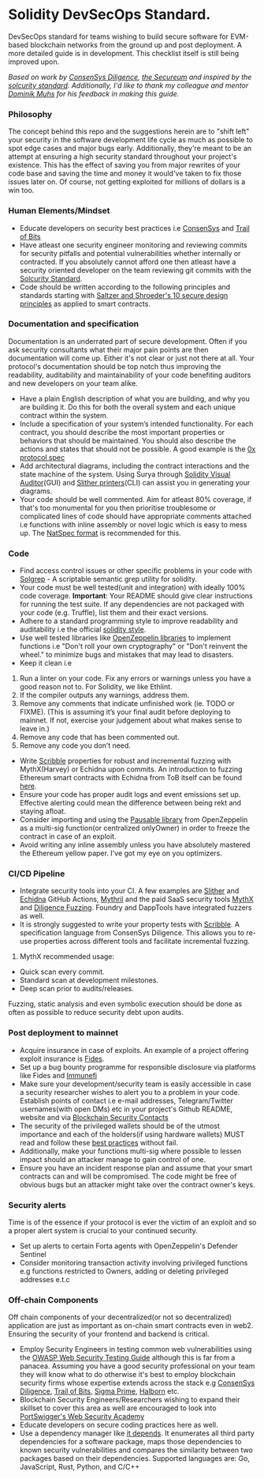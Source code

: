 # Solidity DevSecOps Standard.

DevSecOps standard for teams wishing to build secure software for EVM-based blockchain networks from the ground up and post deployment.
A more detailed guide is in development. This checklist itself is still being improved upon.

_Based on work by [ConsenSys Diligence](https://consensys.github.io/smart-contract-best-practices/), [the Secureum](https://secureum.xyz/) and inspired by the [solcurity standard](https://github.com/Rari-Capital/solcurity)._
_Additionally, I'd like to thank my colleague and mentor [Dominik Muhs](https://twitter.com/lethalspoons) for his feedback in making this guide._

### Philosophy

The concept behind this repo and the suggestions herein are to "shift left" your security in the software development life cycle as much as possible to spot edge cases and major bugs early. Additionally, they're meant to be an attempt at ensuring a high security standard throughout your project's existence. This has the effect of saving you from major rewrites of your code base and saving the time and money it would've taken to fix those issues later on. Of course, not getting exploited for millions of dollars is a win too.

### Human Elements/Mindset

- Educate developers on security best practices i.e [ConsenSys](https://consensys.github.io/smart-contract-best-practices/) and [Trail of Bits](https://github.com/crytic/building-secure-contracts)
- Have atleast one security engineer monitoring and reviewing commits for security pitfalls and potential vulnerabilities whether internally or contracted. If you absolutely cannot afford one then atleast have a security oriented developer on the team reviewing git commits with the [Solcurity Standard](https://github.com/Rari-Capital/solcurity).
- Code should be written according to the following principles and standards starting with [Saltzer and Shroeder's 10 secure design principles](https://github.com/morphean-sec/secure-smart-contract-design-principles) as applied to smart contracts.

### Documentation and specification

Documentation is an underrated part of secure development. Often if you ask security consultants what their major pain points are then documentation will come up. Either it's not clear or just not there at all. Your protocol's documentation should be top notch thus improving the readability, auditability and maintainability of your code benefiting auditors and new developers on your team alike.

- Have a plain English description of what you are building, and why you are building it. Do this for both the overall system and each unique contract within the system.
- Include a specification of your system’s intended functionality. For each contract, you should describe the most important properties or behaviors that should be maintained. You should also describe the actions and states that should not be possible. A good example is the [0x protocol spec](https://github.com/0xProject/0x-protocol-specification/blob/master/v2/v2-specification.md)
- Add architectural diagrams, including the contract interactions and the state machine of the system. Using Surya through [Solidity Visual Auditor](https://marketplace.visualstudio.com/items?itemName=tintinweb.solidity-visual-auditor)(GUI) and [Slither printers](https://github.com/crytic/slither/wiki/Printer-documentation)(CLI) can assist you in generating your diagrams.
- Your code should be well commented. Aim for atleast 80% coverage, if that's too monumental for you then prioritise troublesome or complicated lines of code should have appropriate comments attached i.e functions with inline assembly or novel logic which is easy to mess up. The [NatSpec format](https://docs.soliditylang.org/en/develop/natspec-format.html) is recommended for this.


### Code

- Find access control issues or other specific problems in your code with [Solgrep](https://github.com/tintinweb/solgrep) - A scriptable semantic grep utility for solidity.
- Your code must be well tested(unit and integration) with ideally 100% code coverage. **Important**: Your README should give clear instructions for running the test suite. If any dependencies are not packaged with your code (e.g. Truffle), list them and their exact versions.
- Adhere to a standard programming style to improve readability and auditability i.e the official [solidity style](https://docs.soliditylang.org/en/v0.8.11/style-guide.html). 
- Use well tested libraries like [OpenZeppelin libraries](https://docs.openzeppelin.com/contracts/4.x/) to implement functions i.e "Don't roll your own cryptography" or "Don't reinvent the wheel." to minimize bugs and mistakes that may lead to disasters.
- Keep it clean i.e
1. Run a linter on your code. Fix any errors or warnings unless you have a good reason not to. For Solidity, we like Ethlint.
2. If the compiler outputs any warnings, address them.
3. Remove any comments that indicate unfinished work (ie. TODO or FIXME). (This is assuming it’s your final audit before deploying to mainnet. If not, exercise your judgement about what makes sense to leave in.)
4. Remove any code that has been commented out.
5. Remove any code you don’t need.
- Write [Scribble](https://consensys.net/diligence/scribble/) properties for robust and incremental fuzzing with MythX(Harvey) or Echidna upon commits. An introduction to fuzzing Ethereum smart contracts with Echidna from ToB itself can be found [here](https://github.com/crytic/building-secure-contracts/tree/master/program-analysis/echidna).
- Ensure your code has proper audit logs and event emissions set up. Effective alerting could mean the difference between being rekt and staying afloat.
- Consider importing and using the [Pausable library](https://docs.openzeppelin.com/contracts/4.x/api/security#Pausable) from OpenZeppelin as a multi-sig function(or centralized onlyOwner) in order to freeze the contract in case of an exploit.
- Avoid writing any inline assembly unless you have absolutely mastered the Ethereum yellow paper. I've got my eye on you optimizers.

### CI/CD Pipeline

- Integrate security tools into your CI. A few examples are [Slither](https://github.com/crytic/slither-action) and [Echidna](https://github.com/crytic/echidna-action) GitHub Actions, [Mythril](https://github.com/ConsenSys/mythril) and the paid SaaS security tools [MythX](https://mythx.io/) and [Diligence Fuzzing](https://consensys.net/diligence/fuzzing/). Foundry and DappTools have integrated fuzzers as well.
- It is strongly suggested to write your property tests with [Scribble](https://consensys.net/diligence/scribble/). A specification language from ConsenSys Diligence. This allows you to re-use properties across different tools and facilitate incremental fuzzing.
1. MythX recommended usage:
- Quick scan every commit.
- Standard scan at development milestones.
- Deep scan prior to audits/releases.

Fuzzing, static analysis and even symbolic execution should be done as often as possible to reduce security debt upon audits.

### Post deployment to mainnet

- Acquire insurance in case of exploits. An example of a project offering exploit insurance is [Fides](https://confidencesystem.webflow.io/).
- Set up a bug bounty programme for responsible disclosure via platforms like Fides and [Immunefi](https://immunefi.com/)
- Make sure your development/security team is easily accessible in case a security researcher wishes to alert you to a problem in your code. Establish points of contact i.e e-mail addresses, Telegram/Twitter usernames(with open DMs) etc in your project's Github README, website and via [Blockchain Security Contacts](https://github.com/crytic/blockchain-security-contacts)
- The security of the privileged wallets should be of the utmost importance and each of the holders(if using hardware wallets) MUST read and follow these [best practices](https://blog.trailofbits.com/2018/11/27/10-rules-for-the-secure-use-of-cryptocurrency-hardware-wallets/) without fail.
- Additionally, make your functions multi-sig where possible to lessen impact should an attacker manage to gain control of one.
- Ensure you have an incident response plan and assume that your smart contracts can and will be compromised. The code might be free of obvious bugs but an attacker might take over the contract owner's keys.

### Security alerts

Time is of the essence if your protocol is ever the victim of an exploit and so a proper alert system is crucial to your continued security.
- Set up alerts to certain Forta agents with OpenZeppelin's Defender Sentinel
- Consider monitoring transaction activity involving privileged functions e.g functions restricted to Owners, adding or deleting privileged addresses e.t.c

### Off-chain Components

Off chain components of your decentralized(or not so decentralized) application are just as important as on-chain smart contracts even in web2. Ensuring the security of your frontend and backend is critical.

- Employ Security Engineers in testing common web vulnerabilities using the [OWASP Web Security Testing Guide](https://owasp.org/www-project-web-security-testing-guide/) although this is far from a panacea. Assuming you have a good security professional on your team they will know what to do otherwise it's best to employ blockchain security firms whose expertise extends across the stack e.g [ConsenSys Diligence](https://diligence.consensys.net/), [Trail of Bits](https://www.trailofbits.com/), [Sigma Prime](https://sigmaprime.io/), [Halborn](https://halborn.com/) etc.
- Blockchain Security Engineers/Researchers wishing to expand their skillset to cover this area as well are encouraged to look into [PortSwigger's Web Security Academy](https://portswigger.net/web-security)
- Educate developers on secure coding practices here as well.
- Use a dependency manager like [it depends](https://github.com/trailofbits/it-depends). It enumerates all third party dependencies for a software package, maps those dependencies to known security vulnerabilities and compares the similarity between two packages based on their dependencies. Supported languages are: Go, JavaScript, Rust, Python, and C/C++
